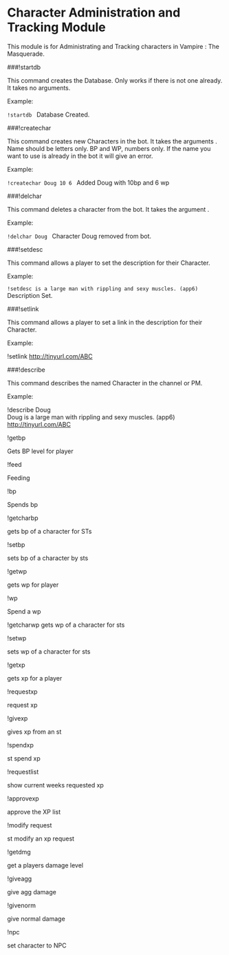 # Character Administration and Tracking Module 

This module is for Administrating and Tracking characters in Vampire : The Masquerade. 

###!startdb 

This command creates the Database. Only works if there is not one already. It takes no arguments.

Example:

`!startdb
`<BOT> Database Created.


###!createchar 

This command creates new Characters in the bot. It takes the arguments <name> <bp> <wp>. Name should be letters only. BP and WP, numbers only. If the name you want to use is already in the bot it will give an error.

Example:

`!createchar Doug 10 6
`<BOT> Added Doug with 10bp and 6 wp


###!delchar  

This command deletes a character from the bot. It takes the argument <name>. 

Example:

`!delchar Doug
`<Bot> Character Doug removed from bot.


###!setdesc

This command allows a player to set the description for their Character.

Example:

`!setdesc is a large man with rippling and sexy muscles. (app6)
`<BOT> Description Set.


###!setlink

This command allows a player to set a link in the description for their Character.

Example:

!setlink http://tinyurl.com/ABC



###!describe

This command describes the named Character in the channel or PM.

Example:

!describe Doug  
<BOT>Doug is a large man with rippling and sexy muscles. (app6)  
<BOT>http://tinyurl.com/ABC


!getbp

Gets BP level for player


!feed

Feeding


!bp

Spends bp


!getcharbp

gets bp of a character for STs


!setbp

sets bp of a character by sts



!getwp

gets wp for player


!wp

Spend a wp


!getcharwp
gets wp of a character for sts


!setwp

sets wp of a character for sts


!getxp

gets xp for a player


!requestxp

request xp


!givexp

gives xp from an st

!spendxp

st spend xp

!requestlist

show current weeks requested xp

!approvexp

approve the XP list

!modify request

st modify an xp request

!getdmg

get a players damage level

!giveagg

give agg damage

!givenorm

give normal damage

!npc

set character to NPC
